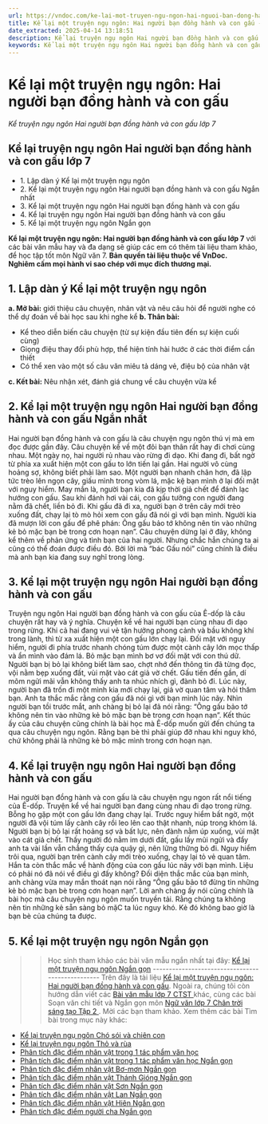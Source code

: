 ```yaml
---
url: https://vndoc.com/ke-lai-mot-truyen-ngu-ngon-hai-nguoi-ban-dong-hanh-va-con-gau-277494
title: Kể lại một truyện ngụ ngôn: Hai người bạn đồng hành và con gấu - Kể truyện ngụ ngôn Hai người bạn đồng hành và con gấu lớp 7 - VnDoc.com
date_extracted: 2025-04-14 13:18:51
description: Kể lại truyện ngụ ngôn Hai người bạn đồng hành và con gấu lớp 7 được biên soạn nhằm giúp các em HS đạt kết quả tốt trong quá trình làm bài tập và học tập môn Ngữ văn lớp 7.
keywords: Kể lại một truyện ngụ ngôn Hai người bạn đồng hành và con gấu,Kể lại 1 truyện ngụ ngôn Hai người bạn đồng hành và con gấu,Kể lại truyện ngụ ngôn Hai người bạn đồng hành và con gấu,Kể truyện ngụ ngôn Hai người bạn đồng hành và con gấu,Kể truyện Hai người bạn đồng hành và con gấu lớp 7,Kể chuyện Hai người bạn đồng hành và con gấu,Kể chuyện Hai người bạn đồng hành và con gấu lớp 7,Kể lại một truyện ngụ ngôn ngắn,Kể lại một truyện ngụ ngôn lớp 7,Kể truyện ngụ ngôn,Kể truyện ngụ ngôn lớp 7
---
```


# Kể lại một truyện ngụ ngôn: Hai người bạn đồng hành và con gấu
 _Kể truyện ngụ ngôn Hai người bạn đồng hành và con gấu lớp 7_
## **Kể lại truyện ngụ ngôn Hai người bạn đồng hành và con gấu lớp 7**
  * 1\. Lập dàn ý Kể lại một truyện ngụ ngôn
  * 2\. Kể lại một truyện ngụ ngôn Hai người bạn đồng hành và con gấu Ngắn nhất
  * 3\. Kể lại một truyện ngụ ngôn Hai người bạn đồng hành và con gấu
  * 4\. Kể lại truyện ngụ ngôn Hai người bạn đồng hành và con gấu
  * 5\. Kể lại một truyện ngụ ngôn Ngắn gọn

**Kể lại một truyện ngụ ngôn: Hai người bạn đồng hành và con gấu lớp 7** với các bài văn mẫu hay và đa dạng sẽ giúp các em có thêm tài liệu tham khảo, để học tập tốt môn Ngữ văn 7.
**Bản quyền tài liệu thuộc về VnDoc.  
Nghiêm cấm mọi hành vi sao chép với mục đích thương mại.**
## **1\. Lập dàn ý Kể lại một truyện ngụ ngôn**
**a. Mở bài:** giới thiệu câu chuyện, nhân vật và nêu câu hỏi để người nghe có thể dự đoán về bài học sau khi nghe kể
**b. Thân bài:**
  * Kể theo diễn biến câu chuyện \(từ sự kiện đầu tiên đến sự kiện cuối cùng\)
  * Giọng điệu thay đổi phù hợp, thể hiện tính hài hước ở các thời điểm cần thiết
  * Có thể xen vào một số câu văn miêu tả dáng vẻ, điệu bộ của nhân vật

**c. Kết bài:** Nêu nhận xét, đánh giá chung về câu chuyện vừa kể
## **2\. Kể lại một truyện ngụ ngôn Hai người bạn đồng hành và con gấu Ngắn nhất**
Hai người bạn đồng hành và con gấu là câu chuyện ngụ ngôn thú vị mà em đọc được gần đây.
Câu chuyện kể về một đôi bạn thân rất hay đi chơi cùng nhau. Một ngày nọ, hai người rủ nhau vào rừng đi dạo. Khi đang đi, bất ngờ từ phía xa xuất hiện một con gấu to lớn tiến lại gần. Hai người vô cùng hoảng sợ, không biết phải làm sao. Một người bạn nhanh chân hơn, đã lập tức trèo lên ngọn cây, giấu mình trong vòm lá, mặc kệ bạn mình ở lại đối mặt với nguy hiểm. May mắn là, người bạn kia đã kịp thời giả chết để đánh lạc hướng con gấu. Sau khi đánh hơi vài cái, con gấu tưởng con người đang nằm đã chết, liền bỏ đi. Khi gấu đã đi xa, người bạn ở trên cây mới trèo xuống đất, chạy lại tò mò hỏi xem con gấu đã nói gì với bạn mình. Người kia đã mượn lời con gấu để phê phán: Ông gấu bảo tớ không nên tin vào những kẻ bỏ mặc bạn bè trong cơn hoạn nạn”.
Câu chuyện dừng lại ở đây, không kể thêm về phản ứng và tình bạn của hai người. Nhưng chắc hẳn chúng ta ai cũng có thể đoán được điều đó. Bởi lời mà “bác Gấu nói” cũng chính là điều mà anh bạn kia đang suy nghĩ trong lòng.
## **3\. Kể lại một truyện ngụ ngôn Hai người bạn đồng hành và con gấu**
Truyện ngụ ngôn Hai người bạn đồng hành và con gấu của Ê-dốp là câu chuyện rất hay và ý nghĩa.
Chuyện kể về hai người bạn cùng nhau đi dạo trong rừng. Khi cả hai đang vui vẻ tận hưởng phong cảnh và bầu không khí trong lành, thì từ xa xuất hiện một con gấu lớn chạy lại. Đối mặt với nguy hiểm, người đi phía trước nhanh chóng túm được một cành cây lớn mọc thấp và ẩn mình vào đám lá. Bỏ mặc bạn mình bơ vơ đối mặt với con thú dữ.
Người bạn bị bỏ lại không biết làm sao, chợt nhớ đến thông tin đã từng đọc, vội nằm bẹp xuống đất, vùi mặt vào cát giả vờ chết. Gấu tiến đến gần, dí mõm ngửi mãi vẫn không thấy anh ta nhúc nhích gì, đành bỏ đi.
Lúc này, người bạn đã trốn đi một mình kia mới chạy lại, giả vờ quan tâm và hỏi thăm bạn. Anh ta thắc mắc rằng con gấu đã nói gì với bạn mình lúc nãy. Nhìn người bạn tồi trước mắt, anh chàng bị bỏ lại đã nói rằng: “Ông gấu bảo tớ không nên tin vào những kẻ bỏ mặc bạn bè trong cơn hoạn nạn”.
Kết thúc ấy của câu chuyện cũng chính là bài học mà Ê-dốp muốn gửi đến chúng ta qua câu chuyện ngụ ngôn. Rằng bạn bè thì phải giúp đỡ nhau khi nguy khó, chứ không phải là những kẻ bỏ mặc mình trong cơn hoạn nạn.
## **4\. Kể lại truyện ngụ ngôn Hai người bạn đồng hành và con gấu**
Hai người bạn đồng hành và con gấu là câu chuyện ngụ ngon rất nổi tiếng của Ê-dốp.
Truyện kể về hai người bạn đang cùng nhau đi dạo trong rừng. Bỗng họ gặp một con gấu lớn đang chạy lại. Trước nguy hiểm bất ngờ, một người đã vội túm lấy cành cây rồi leo lên cao thật nhanh, núp trong khóm lá. Người bạn bị bỏ lại rất hoảng sợ và bất lực, nên đành nằm úp xuống, vùi mặt vào cát giả chết. Thấy người đó nằm im dưới đất, gấu lấy mũi ngửi và đẩy anh ta vài lần vẫn chẳng thấy cựa quậy gì, nên lững thững bỏ đi.
Nguy hiểm trôi qua, người bạn trên cành cây mới trèo xuống, chạy lại tỏ vẻ quan tâm. Hắn ta còn thắc mắc về hành động của con gấu lúc nãy với bạn mình. Liệu có phải nó đã nói về điều gì đấy không? Đối diện thắc mắc của bạn mình, anh chàng vừa may mắn thoát nạn nói rằng “Ông gấu bảo tớ đừng tin những kẻ bỏ mặc bạn bè trong cơn hoạn nạn”.
Lời anh chàng ấy nói cũng chính là bài học mà câu chuyện ngụ ngôn muốn truyền tải. Rằng chúng ta không nên tin những kẻ sẵn sàng bỏ mặC ta lúc nguy khó. Kẻ đó không bao giờ là bạn bè của chúng ta được.
## **5\. Kể lại một truyện ngụ ngôn Ngắn gọn**
>> Học sinh tham khảo các bài văn mẫu ngắn nhất tại đây: [Kể lại một truyện ngụ ngôn Ngắn gọn](<https://vndoc.com/ke-lai-mot-truyen-ngu-ngon-ngan-gon-277489>)
\-------------------------------------------------
Trên đây là tài liệu [Kể lại một truyện ngụ ngôn: Hai người bạn đồng hành và con gấu](<https://vndoc.com/ke-lai-mot-truyen-ngu-ngon-hai-nguoi-ban-dong-hanh-va-con-gau-277494>). Ngoài ra, chúng tôi còn hướng dẫn viết các [ Bài văn mẫu lớp 7 CTST ](<https://vndoc.com/van-mau-lop-7ctst>) khác, cùng các bài Soạn văn chi tiết và Ngắn gọn môn [ Ngữ văn lớp 7 Chân trời sáng tạo Tập 2 ](<https://vndoc.com/ngu-van-7-ctst-tap2>) . Mời các bạn tham khảo.
Xem thêm các bài Tìm bài trong mục này khác:
  * [Kể lại truyện ngụ ngôn Chó sói và chiên con](</ke-lai-mot-truyen-ngu-ngon-cho-soi-va-chien-con-277496>)
  * [Kể lại truyện ngụ ngôn Thỏ và rùa](</ke-lai-mot-truyen-ngu-ngon-tho-va-rua-277497>)
  * [Phân tích đặc điểm nhân vật trong 1 tác phẩm văn học](</viet-bai-van-phan-tich-dac-diem-nhan-vat-trong-mot-tac-pham-van-hoc-279252>)
  * [Phân tích đặc điểm nhân vật trong 1 tác phẩm văn học Ngắn gọn](</phan-tich-dac-diem-nhan-vat-trong-mot-tac-pham-van-hoc-ngan-gon-279253>)
  * [Phân tích đặc điểm nhân vật Bơ-mơn Ngắn gọn](</phan-tich-dac-diem-nhan-vat-bo-mon-trong-truyen-ngan-chiec-la-cuoi-cung-ngan-gon-279256>)
  * [Phân tích đặc điểm nhân vật Thánh Gióng Ngắn gọn](</phan-tich-dac-diem-nhan-vat-thanh-giong-ngan-gon-279257>)
  * [Phân tích đặc điểm nhân vật Sơn Ngắn gọn](</phan-tich-dac-diem-nhan-vat-son-trong-gio-lanh-dau-mua-ngan-gon-279260>)
  * [Phân tích đặc điểm nhân vật Lan Ngắn gọn](</phan-tich-dac-diem-nhan-vat-lan-trong-gio-lanh-dau-mua-ngan-gon-308230>)
  * [Phân tích đặc điểm nhân vật Hiên Ngắn gọn](</phan-tich-dac-diem-nhan-vat-hien-trong-gio-lanh-dau-mua-ngan-gon-308232>)
  * [Phân tích đặc điểm người cha Ngắn gọn](</phan-tich-dac-diem-nguoi-cha-trong-cau-chuyen-bo-dua-ngan-gon-308248>)

